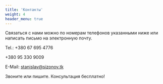 ```yaml
---
title: 'Контакты'
weight: 4
header_menu: true
---
```

Связаться с нами можно по номерам телефонов указанными  ниже или написать письмо на электронную почту.


Tel.:
+380 67 695 4776

+380 95 330 9009
	
E-Mail: [stanislav@sizonov.tk](mailto:stanislav@sizonov.tk)

Звоните или пишите. Консультация бесплатно!

